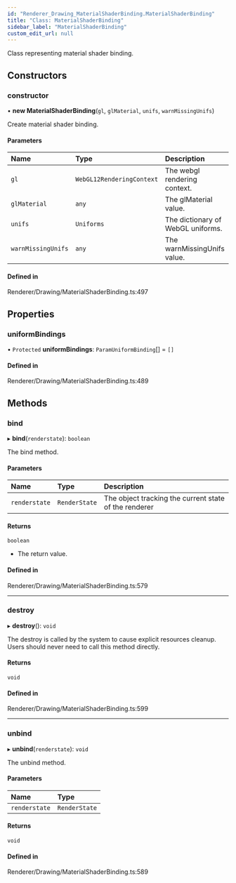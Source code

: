 ```yaml
---
id: "Renderer_Drawing_MaterialShaderBinding.MaterialShaderBinding"
title: "Class: MaterialShaderBinding"
sidebar_label: "MaterialShaderBinding"
custom_edit_url: null
---
```




Class representing material shader binding.

## Constructors

### constructor

• **new MaterialShaderBinding**(`gl`, `glMaterial`, `unifs`, `warnMissingUnifs`)

Create material shader binding.

#### Parameters

| Name | Type | Description |
| :------ | :------ | :------ |
| `gl` | `WebGL12RenderingContext` | The webgl rendering context. |
| `glMaterial` | `any` | The glMaterial value. |
| `unifs` | `Uniforms` | The dictionary of WebGL uniforms. |
| `warnMissingUnifs` | `any` | The warnMissingUnifs value. |

#### Defined in

Renderer/Drawing/MaterialShaderBinding.ts:497

## Properties

### uniformBindings

• `Protected` **uniformBindings**: `ParamUniformBinding`[] = `[]`

#### Defined in

Renderer/Drawing/MaterialShaderBinding.ts:489

## Methods

### bind

▸ **bind**(`renderstate`): `boolean`

The bind method.

#### Parameters

| Name | Type | Description |
| :------ | :------ | :------ |
| `renderstate` | `RenderState` | The object tracking the current state of the renderer |

#### Returns

`boolean`

- The return value.

#### Defined in

Renderer/Drawing/MaterialShaderBinding.ts:579

___

### destroy

▸ **destroy**(): `void`

The destroy is called by the system to cause explicit resources cleanup.
Users should never need to call this method directly.

#### Returns

`void`

#### Defined in

Renderer/Drawing/MaterialShaderBinding.ts:599

___

### unbind

▸ **unbind**(`renderstate`): `void`

The unbind method.

#### Parameters

| Name | Type |
| :------ | :------ |
| `renderstate` | `RenderState` |

#### Returns

`void`

#### Defined in

Renderer/Drawing/MaterialShaderBinding.ts:589


